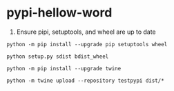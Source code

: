 # pypi-hellow-word

1. Ensure pipi, setuptools, and wheel are up to date
```
python -m pip install --upgrade pip setuptools wheel
```

```
python setup.py sdist bdist_wheel
```
```
python -m pip install --upgrade twine
```
```
python -m twine upload --repository testpypi dist/*
```